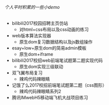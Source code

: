 ###### 个人平时积累的一些小demo

* bilibili2017校园招聘主页仿站
  * 对html+css布局以及css动画的练习
* web版本算法实现器
  * 原生dom复习数据结构以及js数组操作
* esay+low+原生dom的简易admin模板
  * 原生dom+iframe
* bilibili2017校招web前端笔试题第二题实现代码
  * 原生dom实现三级联动
* 双飞翼布局复习
  * 辣鸡代码辣眼睛
* 记饿了么2017校招前端笔试题第二题（css图形）
  * 辣鸡代码辣眼睛系列2
* 腾讯IMwebH5移动端飞机大战项目练习